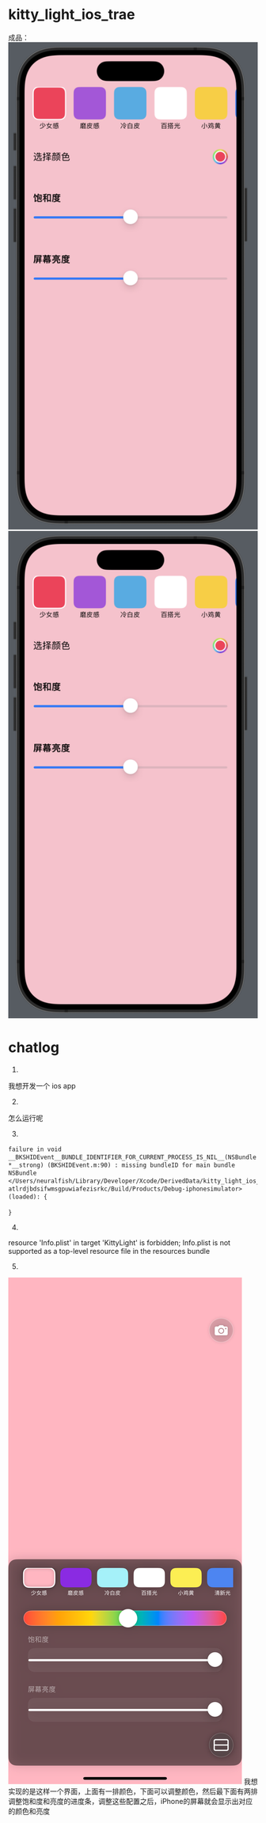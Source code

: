 # kitty_light_ios_trae
成品：
![iOS 模拟器截图](/images/scrren.png)
![更多功能](/images/scrren.png)

# chatlog
1. 
我想开发一个 ios app

2. 
怎么运行呢

3. 
```
failure in void __BKSHIDEvent__BUNDLE_IDENTIFIER_FOR_CURRENT_PROCESS_IS_NIL__(NSBundle *__strong) (BKSHIDEvent.m:90) : missing bundleID for main bundle NSBundle </Users/neuralfish/Library/Developer/Xcode/DerivedData/kitty_light_ios_trae-atlrdjbdsifwmsgpuwiafezisrkc/Build/Products/Debug-iphonesimulator> (loaded): {

}
```

4.
resource 'Info.plist' in target 'KittyLight' is forbidden; Info.plist is not supported as a top-level resource file in the resources bundle

5.
![](/images/main.PNG)
我想实现的是这样一个界面，上面有一排颜色，下面可以调整颜色，然后最下面有两排调整饱和度和亮度的进度条，调整这些配置之后，iPhone的屏幕就会显示出对应的颜色和亮度